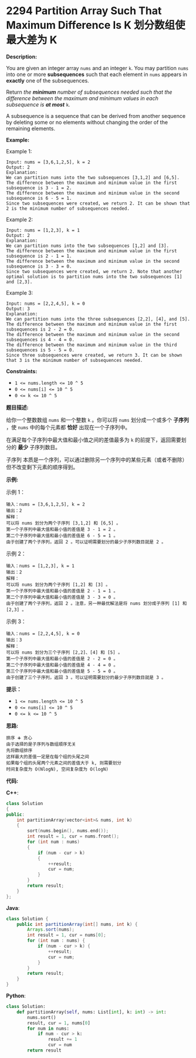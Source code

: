 # 2294 Partition Array Such That Maximum Difference Is K 划分数组使最大差为 K

__Description:__

You are given an integer array `nums` and an integer `k`. You may partition `nums` into one or more __subsequences__ such that each element in `nums` appears in __exactly__ one of the subsequences.

Return _the __minimum__ number of subsequences needed such that the difference between the maximum and minimum values in each subsequence is __at most___ `k`_._

A subsequence is a sequence that can be derived from another sequence by deleting some or no elements without changing the order of the remaining elements.

__Example:__

Example 1:

```text
Input: nums = [3,6,1,2,5], k = 2
Output: 2
Explanation:
We can partition nums into the two subsequences [3,1,2] and [6,5].
The difference between the maximum and minimum value in the first subsequence is 3 - 1 = 2.
The difference between the maximum and minimum value in the second subsequence is 6 - 5 = 1.
Since two subsequences were created, we return 2. It can be shown that 2 is the minimum number of subsequences needed.
```

Example 2:

```text
Input: nums = [1,2,3], k = 1
Output: 2
Explanation:
We can partition nums into the two subsequences [1,2] and [3].
The difference between the maximum and minimum value in the first subsequence is 2 - 1 = 1.
The difference between the maximum and minimum value in the second subsequence is 3 - 3 = 0.
Since two subsequences were created, we return 2. Note that another optimal solution is to partition nums into the two subsequences [1] and [2,3].
```

Example 3:

```text
Input: nums = [2,2,4,5], k = 0
Output: 3
Explanation:
We can partition nums into the three subsequences [2,2], [4], and [5].
The difference between the maximum and minimum value in the first subsequences is 2 - 2 = 0.
The difference between the maximum and minimum value in the second subsequences is 4 - 4 = 0.
The difference between the maximum and minimum value in the third subsequences is 5 - 5 = 0.
Since three subsequences were created, we return 3. It can be shown that 3 is the minimum number of subsequences needed.
```

__Constraints:__

- `1 <= nums.length <= 10 ^ 5`
- `0 <= nums[i] <= 10 ^ 5`
- `0 <= k <= 10 ^ 5`

__题目描述:__

给你一个整数数组 `nums` 和一个整数 `k` 。你可以将 `nums` 划分成一个或多个 __子序列__ ，使 `nums` 中的每个元素都 __恰好__ 出现在一个子序列中。

在满足每个子序列中最大值和最小值之间的差值最多为 `k` 的前提下，返回需要划分的 __最少__ 子序列数目。

子序列 本质是一个序列，可以通过删除另一个序列中的某些元素（或者不删除）但不改变剩下元素的顺序得到。

__示例:__

示例 1：

```text
输入：nums = [3,6,1,2,5], k = 2
输出：2
解释：
可以将 nums 划分为两个子序列 [3,1,2] 和 [6,5] 。
第一个子序列中最大值和最小值的差值是 3 - 1 = 2 。
第二个子序列中最大值和最小值的差值是 6 - 5 = 1 。
由于创建了两个子序列，返回 2 。可以证明需要划分的最少子序列数目就是 2 。
```

示例 2：

```text
输入：nums = [1,2,3], k = 1
输出：2
解释：
可以将 nums 划分为两个子序列 [1,2] 和 [3] 。
第一个子序列中最大值和最小值的差值是 2 - 1 = 1 。
第二个子序列中最大值和最小值的差值是 3 - 3 = 0 。
由于创建了两个子序列，返回 2 。注意，另一种最优解法是将 nums 划分成子序列 [1] 和 [2,3] 。
```

示例 3：

```text
输入：nums = [2,2,4,5], k = 0
输出：3
解释：
可以将 nums 划分为三个子序列 [2,2]、[4] 和 [5] 。
第一个子序列中最大值和最小值的差值是 2 - 2 = 0 。
第二个子序列中最大值和最小值的差值是 4 - 4 = 0 。
第三个子序列中最大值和最小值的差值是 5 - 5 = 0 。
由于创建了三个子序列，返回 3 。可以证明需要划分的最少子序列数目就是 3 。
```

__提示：__

- `1 <= nums.length <= 10 ^ 5`
- `0 <= nums[i] <= 10 ^ 5`
- `0 <= k <= 10 ^ 5`

__思路:__

```text
排序 ➕ 贪心
由于选择的是子序列与数组顺序无关
先将数组排序
这样最大的差值一定是在每个组的头尾之间
如果每个组的头尾两个元素之间的差值大于 k, 则需要划分
时间复杂度为 O(NlogN), 空间复杂度为 O(logN)
```

__代码:__

__C++__:

```C++
class Solution 
{
public:
    int partitionArray(vector<int>& nums, int k) 
    {
        sort(nums.begin(), nums.end());
        int result = 1, cur = nums.front();
        for (int num : nums) 
        {
            if (num - cur > k) 
            {
                ++result;
                cur = num;
            }
        }
        return result;
    }
};
```

__Java__:

```Java
class Solution {
    public int partitionArray(int[] nums, int k) {
        Arrays.sort(nums);
        int result = 1, cur = nums[0];
        for (int num : nums) {
            if (num - cur > k) {
                ++result;
                cur = num;
            }
        }
        return result;
    }
}
```

__Python__:

```Python
class Solution:
    def partitionArray(self, nums: List[int], k: int) -> int:
        nums.sort()
        result, cur = 1, nums[0]
        for num in nums:
            if num - cur > k:
                result += 1
                cur = num
        return result
```
